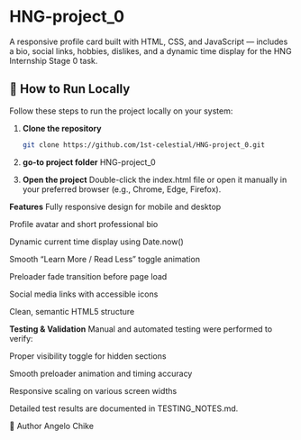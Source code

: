 # HNG-project_0
A responsive profile card built with HTML, CSS, and JavaScript — includes a bio, social links, hobbies, dislikes, and a dynamic time display for the HNG Internship Stage 0 task.

## 🚀 How to Run Locally

Follow these steps to run the project locally on your system:

1. **Clone the repository**
   ```bash
   git clone https://github.com/1st-celestial/HNG-project_0.git

2. **go-to project folder**
    HNG-project_0

3. **Open the project**
Double-click the index.html file or open it manually in your preferred browser (e.g., Chrome, Edge, Firefox).


**Features**
Fully responsive design for mobile and desktop

Profile avatar and short professional bio

Dynamic current time display using Date.now()

Smooth “Learn More / Read Less” toggle animation

Preloader fade transition before page load

Social media links with accessible icons

Clean, semantic HTML5 structure

**Testing & Validation**
Manual and automated testing were performed to verify:

Proper visibility toggle for hidden sections

Smooth preloader animation and timing accuracy

Responsive scaling on various screen widths

Detailed test results are documented in TESTING_NOTES.md.

👤 Author
Angelo Chike
